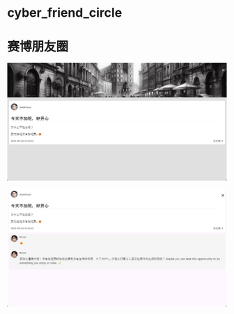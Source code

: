 # cyber_friend_circle

# 赛博朋友圈

![image-20240926173519082](./images/image-20240926173519082.png)

![image-20240926173601049](./images/image-20240926173601049.png)
